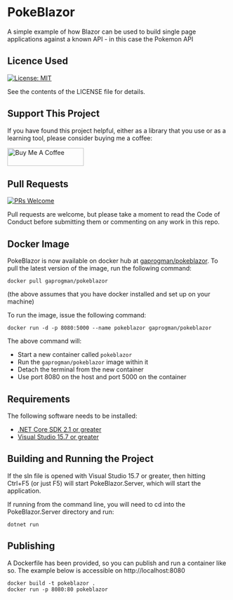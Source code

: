 # PokeBlazor

A simple example of how Blazor can be used to build single page applications against a known API - in this case the Pokemon API

## Licence Used
[![License: MIT](https://img.shields.io/badge/License-MIT-yellow.svg)](https://opensource.org/licenses/MIT)

See the contents of the LICENSE file for details.

## Support This Project

If you have found this project helpful, either as a library that you use or as a learning tool, please consider buying me a coffee:

<a href="https://www.buymeacoffee.com/dotnetcoreshow" target="_blank"><img src="https://www.buymeacoffee.com/assets/img/custom_images/orange_img.png" alt="Buy Me A Coffee" style="height: 41px !important;width: 174px !important" ></a>

## Pull Requests

[![PRs Welcome](https://img.shields.io/badge/PRs-welcome-brightgreen.svg?style=flat-square)](http://makeapullrequest.com)

Pull requests are welcome, but please take a moment to read the Code of Conduct before submitting them or commenting on any work in this repo.

## Docker Image

PokeBlazor is now available on docker hub at [gaprogman/pokeblazor](https://hub.docker.com/r/gaprogman/pokeblazor/). To pull the latest version of the image, run the following command:

```
docker pull gaprogman/pokeblazor
```

(the above assumes that you have docker installed and set up on your machine)

To run the image, issue the following command:

```
docker run -d -p 8080:5000 --name pokeblazor gaprogman/pokeblazor
```

The above command will:

- Start a new container called `pokeblazor`
- Run the `gaprogman/pokeblazor` image within it
- Detach the terminal from the new container
- Use port 8080 on the host and port 5000 on the container

## Requirements

The following software needs to be installed:

- [.NET Core SDK 2.1 or greater](https://dot.net/core)
- [Visual Studio 15.7 or greater](https://www.visualstudio.com/vs/preview)

## Building and Running the Project

If the sln file is opened with Visual Studio 15.7 or greater, then hitting Ctrl+F5 (or just F5) will start PokeBlazor.Server, which will start the application.

If running from the command line, you will need to cd into the PokeBlazor.Server directory and run:

``` shell
dotnet run
```

## Publishing

A Dockerfile has been provided, so you can publish and run a container like so. The example below is accessible on http://localhost:8080

``` shell
docker build -t pokeblazor .
docker run -p 8080:80 pokeblazor
```
